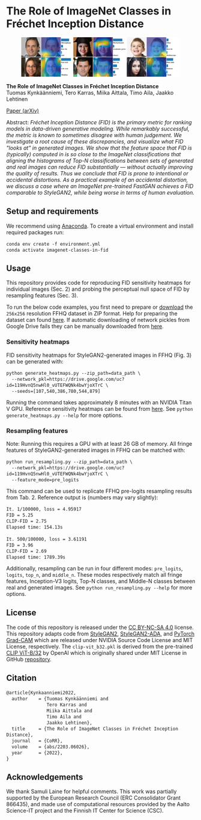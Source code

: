 # The Role of ImageNet Classes in Fréchet Inception Distance

<figure>
    <p align="center">
        <img width="800" src="data/teaser.png">
        <br>
    </p>
</figure>

**The Role of ImageNet Classes in Fréchet Inception Distance**<br>
Tuomas Kynkäänniemi, Tero Karras, Miika Aittala, Timo Aila, Jaakko Lehtinen<br>

[Paper (arXiv)](https://arxiv.org/abs/2203.06026)

Abstract: *Fréchet Inception Distance (FID) is the primary metric for ranking models in data-driven generative modeling. While remarkably successful, the metric is known to sometimes disagree with human judgement. We investigate a root cause of these discrepancies, and visualize what FID "looks at" in generated images. We show that the feature space that FID is (typically) computed in is so close to the ImageNet classifications that aligning the histograms of Top-$N$ classifications between sets of generated and real images can reduce FID substantially — without actually improving the quality of results. Thus we conclude that FID is prone to intentional or accidental distortions. As a practical example of an accidental distortion, we discuss a case where an ImageNet pre-trained FastGAN achieves a FID comparable to StyleGAN2, while being worse in terms of human evaluation.*

## Setup and requirements

We recommend using [Anaconda](https://www.anaconda.com/). To create a virtual environment and install required packages run:

```
conda env create -f environment.yml
conda activate imagenet-classes-in-fid
```

## Usage

This repository provides code for reproducing FID sensitivity heatmaps for individual images (Sec. 2) and probing the perceptual null space of FID by resampling features (Sec. 3).

To run the below code examples, you first need to prepare or [download](https://drive.google.com/drive/u/1/folders/1WPrdPC1DlnsxLWgXTE64qsriCCcxve5y) the `256x256` resolution FFHQ dataset in ZIP format. Help for preparing the dataset can found [here](https://github.com/NVlabs/stylegan2-ada-pytorch). If automatic downloading of network pickles from Google Drive fails they can be manually downloaded from [here](https://drive.google.com/drive/folders/1WPrdPC1DlnsxLWgXTE64qsriCCcxve5y?usp=sharing).

### Sensitivity heatmaps

FID sensitivity heatmaps for StyleGAN2-generated images in FFHQ (Fig. 3) can be generated with:

```
python generate_heatmaps.py --zip_path=data_path \
  --network_pkl=https://drive.google.com/uc?id=119HvnQ5nwHl0_vUTEFWQNk4bwYjoXTrC \
  --seeds=[107,540,386,780,544,879]
```

Running the command takes approximately 8 minutes with an NVIDIA Titan V GPU. Reference sensitivity heatmaps can be found from [here](https://drive.google.com/drive/folders/1KoXeO6CX5-wvaJEkalzVuv25Y9RAj9l9?usp=sharing). See `python generate_heatmaps.py --help` for more options.

### Resampling features

Note: Running this requires a GPU with at least 26 GB of memory. All fringe features of StyleGAN2-generated images in FFHQ can be matched with:

```
python run_resampling.py --zip_path=data_path \
  --network_pkl=https://drive.google.com/uc?id=119HvnQ5nwHl0_vUTEFWQNk4bwYjoXTrC \
  --feature_mode=pre_logits
```

This command can be used to replicate FFHQ pre-logits resampling results from Tab. 2. Reference output is (numbers may vary slightly):

```
It. 1/100000, loss = 4.95917
FID = 5.25
CLIP-FID = 2.75
Elapsed time: 154.13s

It. 500/100000, loss = 3.61191
FID = 3.96
CLIP-FID = 2.69
Elapsed time: 1789.39s
```

Additionally, resampling can be run in four different modes: `pre_logits`, `logits`, `top_n`, and `middle_n`. These modes respectively match all fringe features, Inception-V3 logits, Top-N classes, and Middle-N classes between real and generated images. See `python run_resampling.py --help` for more options.

## License

The code of this repository is released under the [CC BY-NC-SA 4.0](https://github.com/kynkaat/role-of-imagenet-classes-in-fid/master/LICENSE) license. This repository adapts code from [StyleGAN2](https://github.com/NVlabs/stylegan2), [StyleGAN2-ADA](https://github.com/NVlabs/stylegan2-ada-pytorch), and [PyTorch Grad-CAM](https://github.com/jacobgil/pytorch-grad-cam) which are released under NVIDIA Source Code License and MIT License, respectively. The `clip-vit_b32.pkl` is derived from the pre-trained [CLIP ViT-B/32](https://arxiv.org/abs/2103.00020) by OpenAI which is originally shared under MIT License in GitHub [repository](https://github.com/openai/CLIP).

## Citation

```
@article{Kynkaanniemi2022,
  author    = {Tuomas Kynkäänniemi and
               Tero Karras and
               Miika Aittala and
               Timo Aila and
               Jaakko Lehtinen},
  title     = {The Role of ImageNet Classes in Fréchet Inception Distance},
  journal   = {CoRR},
  volume    = {abs/2203.06026},
  year      = {2022},
}
```

## Acknowledgements

We thank Samuli Laine for helpful comments. This work was partially supported by the European Research Council (ERC Consolidator Grant 866435), and made use of computational resources provided by the Aalto Science-IT project and the Finnish IT Center for Science (CSC).
